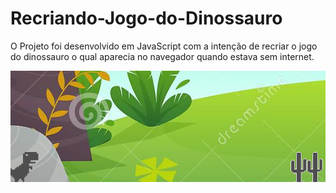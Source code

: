 # Recriando-Jogo-do-Dinossauro

O Projeto foi desenvolvido em JavaScript com a intenção de recriar o jogo do dinossauro o qual aparecia no navegador quando estava sem internet.

![Alt text](capa-dinossauro.png?raw=true "Dino")
